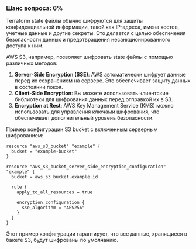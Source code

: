 ### Шанс вопроса: 6%

Terraform state файлы обычно шифруются для защиты конфиденциальной информации, такой как IP-адреса, имена хостов, учетные данные и другие секреты. Это делается с целью обеспечения безопасности данных и предотвращения несанкционированного доступа к ним.

AWS S3, например, позволяет шифровать state файлы с помощью различных методов:
1. **Server-Side Encryption (SSE)**: AWS автоматически шифрует данные перед их сохранением на сервере. Это обеспечивает защиту данных в состоянии покоя.
2. **Client-Side Encryption**: Вы можете использовать клиентские библиотеки для шифрования данных перед отправкой их в S3.
3. **Encryption at Rest**: AWS Key Management Service (KMS) можно использовать для управления ключами шифрования, что обеспечивает дополнительный уровень безопасности.

Пример конфигурации S3 bucket с включенным серверным шифрованием:
```hcl
resource "aws_s3_bucket" "example" {
  bucket = "example-bucket"
}

resource "aws_s3_bucket_server_side_encryption_configuration" "example" {
  bucket = aws_s3_bucket.example.id

  rule {
    apply_to_all_resources = true

    encryption_configuration {
      sse_algorithm = "AES256"
    }
  }
}
```

Этот пример конфигурации гарантирует, что все данные, хранящиеся в бакете S3, будут шифрованы по умолчанию.